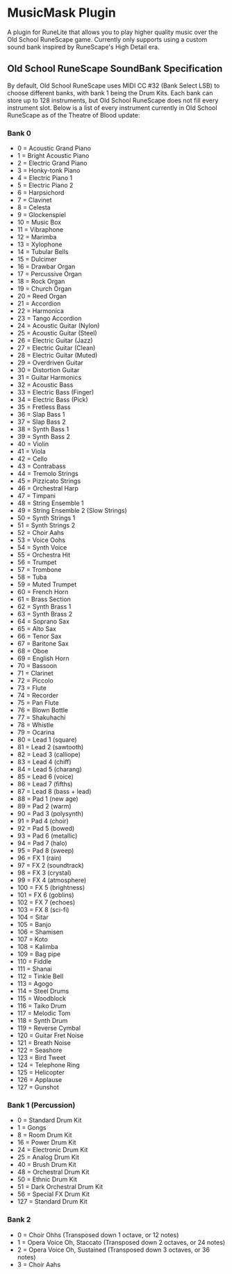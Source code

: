 # MusicMask Plugin
A plugin for RuneLite that allows you to play higher quality music over the Old School RuneScape game. Currently only supports using a custom sound bank inspired by RuneScape's High Detail era.

## Old School RuneScape SoundBank Specification
By default, Old School RuneScape uses MIDI CC #32 (Bank Select LSB) to choose different banks, with bank 1 being the 
Drum Kits. Each bank can store up to 128 instruments, but Old School RuneScape does not fill every instrument slot.
Below is a list of every instrument currently in Old School RuneScape as of the Theatre of Blood update:

### Bank 0
- 0 = Acoustic Grand Piano
- 1 = Bright Acoustic Piano
- 2 = Electric Grand Piano
- 3 = Honky-tonk Piano
- 4 = Electric Piano 1
- 5 = Electric Piano 2
- 6 = Harpsichord
- 7 = Clavinet
- 8 = Celesta
- 9 = Glockenspiel
- 10 = Music Box
- 11 = Vibraphone
- 12 = Marimba
- 13 = Xylophone
- 14 = Tubular Bells
- 15 = Dulcimer
- 16 = Drawbar Organ
- 17 = Percussive Organ
- 18 = Rock Organ
- 19 = Church Organ
- 20 = Reed Organ
- 21 = Accordion
- 22 = Harmonica
- 23 = Tango Accordion
- 24 = Acoustic Guitar (Nylon)
- 25 = Acoustic Guitar (Steel)
- 26 = Electric Guitar (Jazz)
- 27 = Electric Guitar (Clean)
- 28 = Electric Guitar (Muted)
- 29 = Overdriven Guitar
- 30 = Distortion Guitar
- 31 = Guitar Harmonics
- 32 = Acoustic Bass
- 33 = Electric Bass (Finger)
- 34 = Electric Bass (Pick)
- 35 = Fretless Bass
- 36 = Slap Bass 1
- 37 = Slap Bass 2
- 38 = Synth Bass 1
- 39 = Synth Bass 2
- 40 = Violin
- 41 = Viola
- 42 = Cello
- 43 = Contrabass
- 44 = Tremolo Strings
- 45 = Pizzicato Strings
- 46 = Orchestral Harp
- 47 = Timpani
- 48 = String Ensemble 1
- 49 = String Ensemble 2 (Slow Strings)
- 50 = Synth Strings 1
- 51 = Synth Strings 2
- 52 = Choir Aahs
- 53 = Voice Oohs
- 54 = Synth Voice
- 55 = Orchestra Hit
- 56 = Trumpet
- 57 = Trombone
- 58 = Tuba
- 59 = Muted Trumpet
- 60 = French Horn
- 61 = Brass Section
- 62 = Synth Brass 1
- 63 = Synth Brass 2
- 64 = Soprano Sax
- 65 = Alto Sax
- 66 = Tenor Sax
- 67 = Baritone Sax
- 68 = Oboe
- 69 = English Horn
- 70 = Bassoon
- 71 = Clarinet
- 72 = Piccolo
- 73 = Flute
- 74 = Recorder
- 75 = Pan Flute
- 76 = Blown Bottle
- 77 = Shakuhachi
- 78 = Whistle
- 79 = Ocarina
- 80 = Lead 1 (square)
- 81 = Lead 2 (sawtooth)
- 82 = Lead 3 (calliope)
- 83 = Lead 4 (chiff)
- 84 = Lead 5 (charang)
- 85 = Lead 6 (voice)
- 86 = Lead 7 (fifths)
- 87 = Lead 8 (bass + lead)
- 88 = Pad 1 (new age)
- 89 = Pad 2 (warm)
- 90 = Pad 3 (polysynth)
- 91 = Pad 4 (choir)
- 92 = Pad 5 (bowed)
- 93 = Pad 6 (metallic)
- 94 = Pad 7 (halo)
- 95 = Pad 8 (sweep)
- 96 = FX 1 (rain)
- 97 = FX 2 (soundtrack)
- 98 = FX 3 (crystal)
- 99 = FX 4 (atmosphere)
- 100 = FX 5 (brightness)
- 101 = FX 6 (goblins)
- 102 = FX 7 (echoes)
- 103 = FX 8 (sci-fi)
- 104 = Sitar
- 105 = Banjo
- 106 = Shamisen
- 107 = Koto
- 108 = Kalimba
- 109 = Bag pipe
- 110 = Fiddle
- 111 = Shanai
- 112 = Tinkle Bell
- 113 = Agogo
- 114 = Steel Drums
- 115 = Woodblock
- 116 = Taiko Drum
- 117 = Melodic Tom
- 118 = Synth Drum
- 119 = Reverse Cymbal
- 120 = Guitar Fret Noise
- 121 = Breath Noise
- 122 = Seashore
- 123 = Bird Tweet
- 124 = Telephone Ring
- 125 = Helicopter
- 126 = Applause
- 127 = Gunshot

### Bank 1 (Percussion)
- 0 = Standard Drum Kit
- 1 = Gongs
- 8 = Room Drum Kit
- 16 = Power Drum Kit
- 24 = Electronic Drum Kit
- 25 = Analog Drum Kit
- 40 = Brush Drum Kit
- 48 = Orchestral Drum Kit
- 50 = Ethnic Drum Kit
- 51 = Dark Orchestral Drum Kit
- 56 = Special FX Drum Kit
- 127 = Standard Drum Kit

### Bank 2
- 0 = Choir Ohhs (Transposed down 1 octave, or 12 notes)
- 1 = Opera Voice Oh, Staccato (Transposed down 2 octaves, or 24 notes)
- 2 = Opera Voice Oh, Sustained (Transposed down 3 octaves, or 36 notes)
- 3 = Choir Aahs